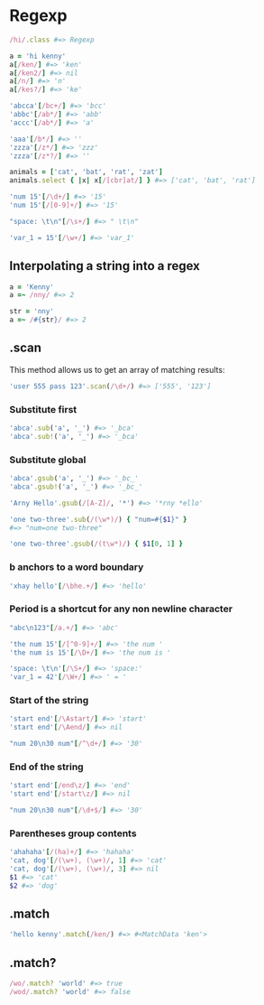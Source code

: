 # Regexp

```ruby
/hi/.class #=> Regexp

a = 'hi kenny'
a[/ken/] #=> 'ken'
a[/ken2/] #=> nil
a[/n/] #=> 'n'
a[/kes?/] #=> 'ke'

'abcca'[/bc+/] #=> 'bcc'
'abbc'[/ab*/] #=> 'abb'
'accc'[/ab*/] #=> 'a'

'aaa'[/b*/] #=> ''
'zzza'[/z*/] #=> 'zzz'
'zzza'[/z*?/] #=> ''

animals = ['cat', 'bat', 'rat', 'zat']
animals.select { |x| x[/[cbr]at/] } #=> ['cat', 'bat', 'rat']

'num 15'[/\d+/] #=> '15'
'num 15'[/[0-9]+/] #=> '15'

"space: \t\n"[/\s+/] #=> " \t\n"

'var_1 = 15'[/\w+/] #=> 'var_1'
```

## Interpolating a string into a regex

```ruby
a = 'Kenny'
a =~ /nny/ #=> 2

str = 'nny'
a =~ /#{str}/ #=> 2
```

## .scan

This method allows us to get an array of matching results:

```ruby
'user 555 pass 123'.scan(/\d+/) #=> ['555', '123']
```

### Substitute first 

```ruby
'abca'.sub('a', '_') #=> '_bca'
'abca'.sub!('a', '_') #=> '_bca'
```

### Substitute global

```ruby
'abca'.gsub('a', '_') #=> '_bc_'
'abca'.gsub!('a', '_') #=> '_bc_'

'Arny Hello'.gsub(/[A-Z]/, '*') #=> '*rny *ello'

'one two-three'.sub(/(\w*)/) { "num=#{$1}" }
#=> "num=one two-three"

'one two-three'.gsub(/(t\w*)/) { $1[0, 1] }
```

### b anchors to a word boundary

```ruby
'xhay hello'[/\bhe.+/] #=> 'hello'
```

### Period is a shortcut for any non newline character

```ruby
"abc\n123"[/a.+/] #=> 'abc'

'the num 15'[/[^0-9]+/] #=> 'the num '
'the num is 15'[/\D+/] #=> 'the num is '

'space: \t\n'[/\S+/] #=> 'space:'
'var_1 = 42'[/\W+/] #=> ' = '
```

### Start of the string

```ruby
'start end'[/\Astart/] #=> 'start'
'start end'[/\Aend/] #=> nil

"num 20\n30 num"[/^\d+/] #=> '30'
```

### End of the string

```ruby
'start end'[/end\z/] #=> 'end'
'start end'[/start\z/] #=> nil

"num 20\n30 num"[/\d+$/] #=> '30'
```

### Parentheses group contents

```ruby
'ahahaha'[/(ha)+/] #=> 'hahaha'
'cat, dog'[/(\w+), (\w+)/, 1] #=> 'cat'
'cat, dog'[/(\w+), (\w+)/, 3] #=> nil
$1 #=> 'cat'
$2 #=> 'dog'
```

## .match

```ruby
'hello kenny'.match(/ken/) #=> #<MatchData 'ken'>
```

## .match?

```ruby
/wo/.match? 'world' #=> true
/wod/.match? 'world' #=> false
```
